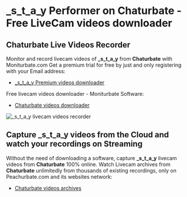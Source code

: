 # _s_t_a_y Performer on Chaturbate - Free LiveCam videos downloader

## Chaturbate Live Videos Recorder

Monitor and record livecam videos of **_s_t_a_y** from **Chaturbate** with Moniturbate.com
Get a premium trial for free by just and only registering with your Email address:
* [_s_t_a_y Premium videos downloader](https://moniturbate.com/request-demo-licence-key.html)

Free livecam videos downloader - Moniturbate Software:
* [Chaturbate videos downloader](https://moniturbate.com/moniturbate-download-software.html)

![_s_t_a_y livecam videos recorder](https://peachurnet.com/templates/moniturbate-software.png)


## Capture _s_t_a_y videos from the Cloud and watch your recordings on Streaming

Without the need of downloading a software, capture **_s_t_a_y** livecam videos from **Chaturbate** 100% online.
Watch Livecam archives from **Chaturbate** unlimitedly from thousands of existing recordings, only on Peachurbate.com and its websites network:
* [Chaturbate videos archives](https://peachurnet.com/)